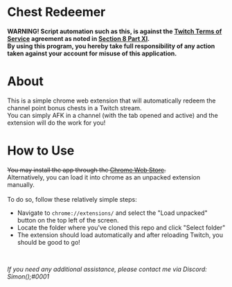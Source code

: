 # Chest Redeemer

<b>WARNING! Script automation such as this, is against the [Twitch Terms of Service](https://www.twitch.tv/p/legal/terms-of-service) agreement as noted in [Section 8 Part XI](https://i.imgur.com/6z0uZSq.png).
<br>
By using this program, you hereby take full responsibility of any action taken against your account for misuse of this application.</b>

# About

This is a simple chrome web extension that will automatically redeem the channel point bonus chests in a Twitch stream.
<br>
You can simply AFK in a channel (with the tab opened and active) and the extension will do the work for you!

# How to Use

~~You may install the app through the [Chrome Web Store](https://chrome.google.com/webstore/detail/chest-redeemer/ampjopbjfelpdciopicpkmiobbokbgad).~~
<br>
Alternatively, you can load it into chrome as an unpacked extension manually.
<br>
<br>
To do so, follow these relatively simple steps:
- Navigate to `chrome://extensions/` and select the "Load unpacked" button on the top left of the screen.
- Locate the folder where you've cloned this repo and click "Select folder"
- The extension should load automatically and after reloading Twitch, you should be good to go!

<br>

<i>If you need any additional assistance, please contact me via Discord: Simon();#0001</i>
